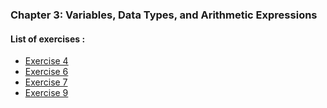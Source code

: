 ### Chapter 3: Variables, Data Types, and Arithmetic Expressions

#### List of exercises :

* [Exercise 4](https://github.com/j0mma/programming-languages/blob/main/C/book-answers/programming-in-c/chap3/Exercise3-4.c)
* [Exercise 6](https://github.com/j0mma/programming-languages/blob/main/C/book-answers/programming-in-c/chap3/Exercise3-6.c)
* [Exercise 7](https://github.com/j0mma/programming-languages/blob/main/C/book-answers/programming-in-c/chap3/Exercise3-7.c)
* [Exercise 9](https://github.com/j0mma/programming-languages/blob/main/C/book-answers/programming-in-c/chap3/Exercise3-9.c)  


